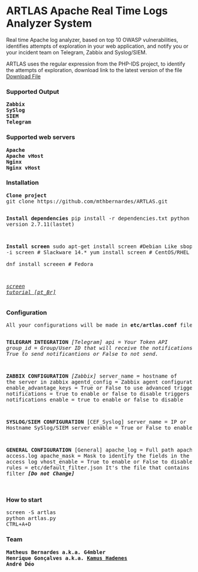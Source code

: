 <h1>ARTLAS Apache Real Time Logs Analyzer System</h1>

<p>
Real time  Apache log analyzer, based on top 10 OWASP vulnerabilities, identifies attempts of exploration in your web application, and notify you or your incident team on Telegram, Zabbix and Syslog/SIEM.
</p>
<p>
ARTLAS uses the regular expression from the PHP-IDS project, to identify the attempts of exploration, download link to the latest version of the file
<a href="https://dev.itratos.de/projects/php-ids/repository/raw/trunk/lib/IDS/default_filter.json">Download File</a>
</p>

<h3>Supported Output</h3>
<pre>
<b>Zabbix</b>
<b>SySlog</b>
<b>SIEM</b>
<b>Telegram</b>
</pre>

<h3>Supported web servers</h3>
<pre>
<b>Apache</b>
<b>Apache vHost</b>
<b>Nginx</b>
<b>Nginx vHost</b>
</pre>

<h3>Installation</h3>
<pre>
<b>Clone project</b>
git clone https://github.com/mthbernardes/ARTLAS.git

<b>Install dependencies</b>
pip install -r dependencies.txt
python version 2.7.11(lastet)

<b>Install screen</b>
sudo apt-get install screen #Debian Like
sbopkg -i screen    # Slackware 14.*
yum install screen # CentOS/RHEL   
dnf install screeen  # Fedora

<a href="http://www.nanoshots.com.br/2016/05/screen-dicas-de-administracao-de-varios.html"><i>screen tutorial [pt_Br]</i></a>
</pre>

<h3>Configuration</h3>
<pre>All your configurations will be made in <b>etc/artlas.conf</b> file.

<b>TELEGRAM INTEGRATION</b>
<i>[Telegram]
api = Your Token API
group_id = Group/User ID that will receive the notifications
enable = True to send notificantions or False to not send.</i>

<b>ZABBIX CONFIGURATION</b>
<i>[Zabbix]</i>
server_name = hostname of the server in zabbix
agentd_config = Zabbix agent configuration file
enable_advantage_keys = True or False to use advanced triggers
notifications = true to enable  or false to disable triggers notifications
enable = true to enable  or false to disable

<b>SYSLOG/SIEM CONFIGURATION</b>
[CEF_Syslog]
server_name = IP or Hostname SySlog/SIEM server
enable = True or False to enable

<b>GENERAL CONFIGURATION</b>
[General]
apache_log = Full path apache access.log
apache_mask = Mask to identify the fields in the apache access log
vhost_enable = True to enable  or False to disable vhosts
rules = etc/default_filter.json It's the file that contains the OWASP filter <b><i>[Do not Change]</i></b>

</pre>

<h3>How to start</h3>
<pre>
screen -S artlas
python artlas.py
CTRL+A+D
</pre>

<h3>Team</h3>
<pre>
<b>Matheus Bernardes a.k.a. G4mbler</b>
<b>Henrique Gonçalves a.k.a. <a href="https://github.com/kamushadenes">Kamus Hadenes</a></b>
<b>André Déo</b>
</pre>
